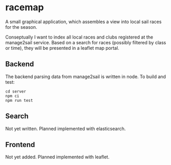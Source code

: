 # racemap
A small graphical application, which assembles a view into local sail races for the season. 

Conseptually I want to index all local races and clubs registered at the manage2sail service.
Based on a search for races (possibly filtered by class or time), they will be presented in a 
leaflet map portal.

## Backend
The backend parsing data from manage2sail is written in node. To build and test:
```
cd server
npm ci
npm run test
```

## Search
Not yet written. Planned implemented with elasticsearch.

## Frontend
Not yet added. Planned implemented with leaflet.
